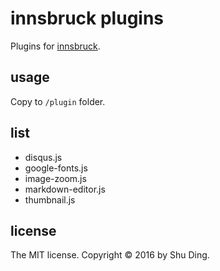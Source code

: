 # innsbruck plugins

Plugins for [innsbruck](https://github.com/quietshu/innsbruck).

## usage

Copy to `/plugin` folder.

## list

- disqus.js
- google-fonts.js
- image-zoom.js
- markdown-editor.js
- thumbnail.js

## license

The MIT license. Copyright © 2016 by Shu Ding.
